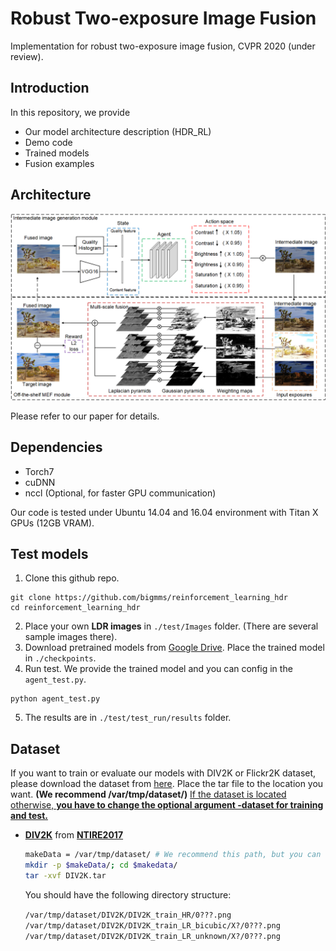 # Robust Two-exposure Image Fusion
Implementation for robust two-exposure image fusion, CVPR 2020 (under review).

## Introduction
In this repository, we provide
* Our model architecture description (HDR_RL)
* Demo code
* Trained models
* Fusion examples

## Architecture

![](./framework1.png)

Please refer to our paper for details.

## Dependencies
* Torch7
* cuDNN
* nccl (Optional, for faster GPU communication)

Our code is tested under Ubuntu 14.04 and 16.04 environment with Titan X GPUs (12GB VRAM).

## Test models
1. Clone this github repo. 
```
git clone https://github.com/bigmms/reinforcement_learning_hdr
cd reinforcement_learning_hdr
```
2. Place your own **LDR images** in `./test/Images` folder. (There are several sample images there).
3. Download pretrained models from [Google Drive](https://drive.google.com/drive/folders/1iqkGTl8sqoVEaVFo4uoAJiLFtce_f8cu?usp=sharing). Place the trained model in `./checkpoints`. 
4. Run test. We provide the trained model and you can config in the `agent_test.py`.
```
python agent_test.py
```
5. The results are in `./test/test_run/results` folder.

## Dataset
If you want to train or evaluate our models with DIV2K or Flickr2K dataset, please download the dataset from [here](https://cv.snu.ac.kr/research/EDSR/DIV2K.tar).
Place the tar file to the location you want. **(We recommend /var/tmp/dataset/)**  <U>If the dataset is located otherwise, **you have to change the optional argument -dataset for training and test.**</U>

* [**DIV2K**](http://www.vision.ee.ethz.ch/~timofter/publications/Agustsson-CVPRW-2017.pdf) from [**NTIRE2017**](http://www.vision.ee.ethz.ch/ntire17/)
    ```bash
    makeData = /var/tmp/dataset/ # We recommend this path, but you can freely change it.
    mkdir -p $makeData/; cd $makedata/
    tar -xvf DIV2K.tar
    ```
    You should have the following directory structure:

    `/var/tmp/dataset/DIV2K/DIV2K_train_HR/0???.png`<br>
    `/var/tmp/dataset/DIV2K/DIV2K_train_LR_bicubic/X?/0???.png`<br>
    `/var/tmp/dataset/DIV2K/DIV2K_train_LR_unknown/X?/0???.png`<br>

